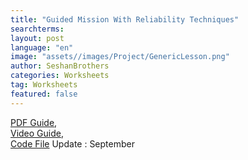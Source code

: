 ```yaml
---
title: "Guided Mission With Reliability Techniques"
searchterms:
layout: post
language: "en"
image: "assets//images/Project/GenericLesson.png"
author: SeshanBrothers
categories: Worksheets
tag: Worksheets
featured: false
---
```

<a href="/translations/en-us/Worksheets/2023GuidedMissionWithReliability.pdf">PDF Guide</a>, <br>
<a href="https://youtu.be/11qlxJ7VPfQ">Video Guide</a>, <br>
<a href="/translations/en-us/Worksheets/2023FLLTutorials-MasterpieceSharedWithReliability.llsp3">Code File</a> Update : September
